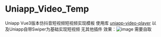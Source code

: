 # Uniapp_Video_Temp
Uniapp Vue3版本仿抖音短视频短视频实现模板
使用库 [uniapp-video-player](https://github.com/liusheng22/uniapp-video-player) 以及Uniapp自带Swiper为基础实现短视频 无其他插件
效果：![image](https://github.com/user-attachments/assets/78aad338-fa8e-4b4e-8766-537a058140d1)
需要自取
